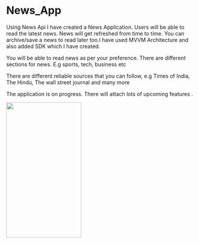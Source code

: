 # News_App

Using News Api I have created a News Application. Users will be able to read the latest news. News will get refreshed from time to time. You can archive/save a news to read later too.I have used MVVM Architecture and also added SDK which I have created. 

 You will be able to read news as per your preference. There are different sections for news. E.g sports, tech, business etc
 
 There are different reliable sources that you can follow,  e.g Times of India, The Hindu, The wall street journal and many more
 
 The application is on progress. There will attach lots of upcoming features .

<img src="https://drive.google.com/uc?export=view&id=1nXHs1GmN05101Y7PLrx3VtnfzKvhSYE-" height="360" width="200"/>
